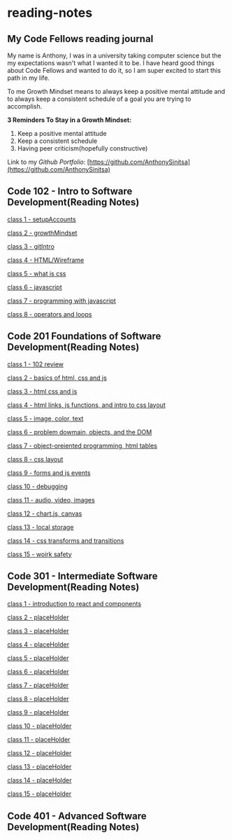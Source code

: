 # reading-notes

## My Code Fellows reading journal

My name is Anthony, I was in a university taking computer science but the my expectations wasn't what I wanted it to be. I have heard good things about Code Fellows and wanted to do it, so I am super excited to start this path in my life.

To me Growth Mindset means to always keep a positive mental attitude and to always keep a consistent schedule of a goal you are trying to accomplish.

**3 Reminders To Stay in a Growth Mindset:**

1. Keep a positive mental attitude
2. Keep a consistent schedule
3. Having peer criticism(hopefully constructive)

Link to my _Github Portfolio_: [https://github.com/AnthonySinitsa](https://github.com/AnthonySinitsa)

## Code 102 - Intro to Software Development(Reading Notes)

[class 1 - setupAccounts](102/102-1.md)

[class 2 - growthMindset](102/102-2.md)

[class 3 - gitIntro](102/102-3.md)

[class 4 - HTML/Wireframe](102/102-4.md)

[class 5 - what is css](102/102-5.md)

[class 6 - javascript](102/102-6.md)

[class 7 - programming with javascript](102/102-7.md)

[class 8 - operators and loops](102/102-8.md)

## Code 201 Foundations of Software Development(Reading Notes)

[class 1 - 102 review](201/201-1.md)

[class 2 - basics of html, css and js](201/201-2.md)

[class 3 - html css and js](201/201-3.md)

[class 4 - html links, js functions, and intro to css layout](201/201-4.md)

[class 5 - image, color, text](201/201-5.md)

[class 6 - problem dowmain, objects, and the DOM](201/201-6.md)

[class 7 - object-oreiented programming, html tables](201/201-7.md)

[class 8 - css layout](201/201-8.md)

[class 9 - forms and js events](201/201-9.md)

[class 10 - debugging](201/201-10.md)

[class 11 - audio, video, images](201/201-11.md)

[class 12 - chart.js, canvas](201/201-12.md)

[class 13 - local storage](201/201-13.md)

[class 14 - css transforms and transitions](201/201-14.md)

[class 15 - woirk safety](201/201-15.md)

## Code 301 - Intermediate Software Development(Reading Notes)

[class 1 - introduction to react and components](301/301-1.md)

[class 2 - placeHolder](301/301-2.md)

[class 3 - placeHolder](301/301-3.md)

[class 4 - placeHolder](301/301-4.md)

[class 5 - placeHolder](301/301-5.md)

[class 6 - placeHolder](301/301-6.md)

[class 7 - placeHolder](301/301-7.md)

[class 8 - placeHolder](301/301-8.md)

[class 9 - placeHolder](301/301-9.md)

[class 10 - placeHolder](301/301-10.md)

[class 11 - placeHolder](301/301-11.md)

[class 12 - placeHolder](301/301-12.md)

[class 13 - placeHolder](301/301-13.md)

[class 14 - placeHolder](301/301-14.md)

[class 15 - placeHolder](301/301-15.md)

## Code 401 - Advanced Software Development(Reading Notes)
